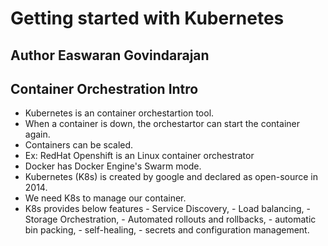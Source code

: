 # Getting started with Kubernetes
## Author Easwaran Govindarajan

 ## Container Orchestration Intro
 
 - Kubernetes is an container orchestartion tool.
 - When a container is down, the orchestartor can start the container again.
 - Containers can be scaled.
 - Ex: RedHat Openshift is an Linux container orchestrator
 - Docker has Docker Engine's Swarm mode.
 - Kubernetes (K8s) is created by google and declared as open-source in 2014.
 - We need K8s to manage our container.
 - K8s provides below features
        - Service Discovery, 
        - Load balancing, 
        - Storage Orchestration, 
        - Automated rollouts and rollbacks, 
        - automatic bin packing, 
        - self-healing, 
        - secrets and configuration management.